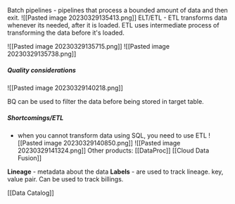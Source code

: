 Batch pipelines -  pipelines that process a bounded amount of data and then exit.
![[Pasted image 20230329135413.png]]
ELT/ETL - ETL transforms data whenever its needed, after it is loaded. ETL uses intermediate process of transforming the data before it's loaded.

![[Pasted image 20230329135715.png]]
![[Pasted image 20230329135738.png]]

##### Quality considerations
![[Pasted image 20230329140218.png]]

BQ can be used to filter the data before being stored in target table.

##### Shortcomings/ETL
- when you cannot transform data using SQL, you need to use ETL 
![[Pasted image 20230329140850.png]]
![[Pasted image 20230329141324.png]]
Other products:
[[DataProc]]
[[Cloud Data Fusion]]

**Lineage** - metadata about the data
**Labels** - are used to track lineage. key, value pair. Can be used to track billings.

[[Data Catalog]]